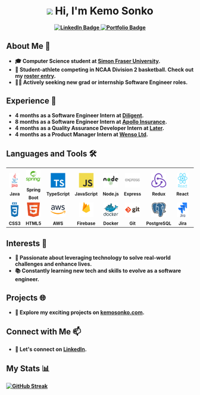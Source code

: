 <div align="center">
  <h1><strong>
    <img src="https://media.giphy.com/media/hvRJCLFzcasrR4ia7z/giphy.gif" width="30px"/>
   Hi, I'm Kemo Sonko 
  </h1>
</div>
<div id="header" align="center">
  <div id="badges">
    <a href="https://www.linkedin.com/in/kemo-sonko">
      <img src="https://img.shields.io/badge/LinkedIn-blue?style=for-the-badge&logo=linkedin&logoColor=white" alt="LinkedIn Badge"/>
    </a>
    <a href="https://www.kemosonko.com">
      <img src="https://img.shields.io/badge/Portfolio-navy?style=for-the-badge&logo=slack&logoColor=white" alt="Portfolio Badge"/>
    </a>
  </div>
</div>

## About Me 👋

- 🎓 Computer Science student at [Simon Fraser University](https://www.sfu.ca/).
- 🏀 Student-athlete competing in NCAA Division 2 basketball. Check out my [roster entry](https://athletics.sfu.ca/sports/mens-basketball/roster/kemo-sonko/6134).
- 👨‍💻 Actively seeking new grad or internship Software Engineer roles.

## Experience 💼

- 4 months as a Software Engineer Intern at [Diligent](https://www.linkedin.com/company/diligent-board-member-services/).
- 8 months as a Software Engineer Intern at [Apollo Insurance](https://www.linkedin.com/company/apolloinsurance/).
- 4 months as a Quality Assurance Developer Intern at [Later](https://www.linkedin.com/company/later-official/).
- 4 months as a Product Manager Intern at [Wenso Ltd](https://www.linkedin.com/company/wensoltd/).

## Languages and Tools :hammer_and_wrench:
<table>
  <tr>
    <td align="center"><img src="https://github.com/devicons/devicon/blob/master/icons/java/java-original-wordmark.svg" width="40" height="40"/><br><sub>Java</sub></td>
    <td align="center"><img src="https://github.com/devicons/devicon/blob/master/icons/spring/spring-original-wordmark.svg" width="40" height="40"/><br><sub>Spring Boot</sub></td>
    <td align="center"><img src="https://github.com/devicons/devicon/blob/master/icons/typescript/typescript-original.svg" width="40" height="40"/><br><sub>TypeScript</sub></td>
    <td align="center"><img src="https://github.com/devicons/devicon/blob/master/icons/javascript/javascript-original.svg" width="40" height="40"/><br><sub>JavaScript</sub></td>
    <td align="center"><img src="https://github.com/devicons/devicon/blob/master/icons/nodejs/nodejs-original-wordmark.svg" width="40" height="40"/><br><sub>Node.js</sub></td>
    <td align="center"><img src="https://github.com/devicons/devicon/blob/master/icons/express/express-original-wordmark.svg" width="40" height="40"/><br><sub>Express</sub></td>
    <td align="center"><img src="https://github.com/devicons/devicon/blob/master/icons/redux/redux-original.svg" width="40" height="40"/><br><sub>Redux</sub></td>
    <td align="center"><img src="https://github.com/devicons/devicon/blob/master/icons/react/react-original-wordmark.svg" width="40" height="40"/><br><sub>React</sub></td>
    <td align="center"><img src="https://devtop.io/wp-content/uploads/2022/10/react-native-1.png" width="60" height="40"/><br><sub>React Native</sub></td>
  </tr>
  <tr>
      <td align="center"><img src="https://github.com/devicons/devicon/blob/master/icons/css3/css3-plain-wordmark.svg" width="40" height="40"/><br><sub>CSS3</sub></td>
    <td align="center"><img src="https://github.com/devicons/devicon/blob/master/icons/html5/html5-original.svg" width="40" height="40"/><br><sub>HTML5</sub></td>
    <td align="center"><img src="https://github.com/devicons/devicon/blob/master/icons/amazonwebservices/amazonwebservices-original-wordmark.svg" width="40" height="40"/><br><sub>AWS</sub></td>
    <td align="center"><img src="https://github.com/devicons/devicon/blob/master/icons/firebase/firebase-original-wordmark.svg" width="40" height="40"/><br><sub>Firebase</sub></td>
    <td align="center"><img src="https://github.com/devicons/devicon/blob/master/icons/docker/docker-original-wordmark.svg" width="40" height="40"/><br><sub>Docker</sub></td>
    <td align="center"><img src="https://github.com/devicons/devicon/blob/master/icons/git/git-original-wordmark.svg" width="40" height="40"/><br><sub>Git</sub></td>
    <td align="center"><img src="https://github.com/devicons/devicon/blob/master/icons/postgresql/postgresql-original.svg" width="40" height="40"/><br><sub>PostgreSQL</sub></td>
    <td align="center"><img src="https://github.com/devicons/devicon/blob/master/icons/jira/jira-original-wordmark.svg" width="40" height="40"/><br><sub>Jira</sub></td>
    <td align="center"><img src="https://github.com/devicons/devicon/blob/master/icons/confluence/confluence-original-wordmark.svg" width="40" height="40"/><br><sub>Confluence</sub></td>
  </tr>
</table>



## Interests 🚀

- 🤖 Passionate about leveraging technology to solve real-world challenges and enhance lives.
- 📚 Constantly learning new tech and skills to evolve as a software engineer.

## Projects 🌐

- 🌟 Explore my exciting projects on [kemosonko.com](https://kemosonko.com).

## Connect with Me 📫

- 👔 Let's connect on [LinkedIn](https://www.linkedin.com/in/kemo-sonko).

##  My Stats 📊

[![GitHub Streak](http://github-readme-streak-stats.herokuapp.com?user=kemoLD&theme=onedark&date_format=M%20j%5B%2C%20Y%5D&mode=weekly)](https://git.io/streak-stats)

<!---
KemoLD/KemoLD is a ✨ special ✨ repository because its `README.md` (this file) appears on your GitHub profile.
You can click the Preview link to take a look at your changes.
--->
